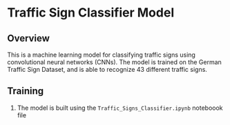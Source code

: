 # Traffic Sign Classifier Model

## Overview
This is a machine learning model for classifying traffic signs using convolutional neural networks (CNNs). The model is trained on the German Traffic Sign Dataset, and is able to recognize 43 different traffic signs.

## Training
1. The model is built using the `Traffic_Signs_Classifier.ipynb` noteboook file

